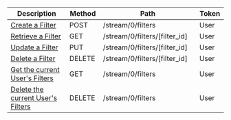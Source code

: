 <table class='table table-striped'>
    <thead>
        <tr>
            <th width="410">Description</th>
            <th width="80">Method</th>
            <th width="320">Path</th>
            <th width="60">Token</th>
        </tr>
    </thead>
    <tbody>
        <tr>
            <td><a href="/docs/resources/filter/lifecycle/#create-a-filter">Create a Filter</a></td>
            <td>POST</td>
            <td>/stream/0/filters</td>
            <td>User</td>
        </tr>
        <tr>
            <td><a href="/docs/resources/filter/lifecycle/#retrieve-a-filter">Retrieve a Filter</a></td>
            <td>GET</td>
            <td>/stream/0/filters/[filter_id]</td>
            <td>User</td>
        </tr>
        <tr>
            <td><a href="/docs/resources/filter/lifecycle/#update-a-filter">Update a Filter</a></td>
            <td>PUT</td>
            <td>/stream/0/filters/[filter_id]</td>
            <td>User</td>
        </tr>
        <tr>
            <td><a href="/docs/resources/filter/lifecycle/#delete-a-filter">Delete a Filter</a></td>
            <td>DELETE</td>
            <td>/stream/0/filters/[filter_id]</td>
            <td>User</td>
        </tr>
        <tr>
            <td><a href="/docs/resources/filter/lifecycle/#get-current-users-filters">Get the current User's Filters</a></td>
            <td>GET</td>
            <td>/stream/0/filters</td>
            <td>User</td>
        </tr>
        <tr>
            <td><a href="/docs/resources/filter/lifecycle/#delete-all-of-the-current-users-filters">Delete the current User's Filters</a></td>
            <td>DELETE</td>
            <td>/stream/0/filters</td>
            <td>User</td>
        </tr>
    </tbody>
</table>